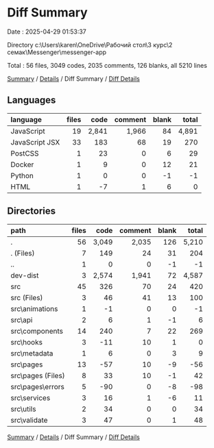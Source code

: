# Diff Summary

Date : 2025-04-29 01:53:37

Directory c:\\Users\\karen\\OneDrive\\Рабочий стол\\3 курс\\2 семак\\Messenger\\messenger-app

Total : 56 files,  3049 codes, 2035 comments, 126 blanks, all 5210 lines

[Summary](results.md) / [Details](details.md) / Diff Summary / [Diff Details](diff-details.md)

## Languages
| language | files | code | comment | blank | total |
| :--- | ---: | ---: | ---: | ---: | ---: |
| JavaScript | 19 | 2,841 | 1,966 | 84 | 4,891 |
| JavaScript JSX | 33 | 183 | 68 | 19 | 270 |
| PostCSS | 1 | 23 | 0 | 6 | 29 |
| Docker | 1 | 9 | 0 | 12 | 21 |
| Python | 1 | 0 | 0 | -1 | -1 |
| HTML | 1 | -7 | 1 | 6 | 0 |

## Directories
| path | files | code | comment | blank | total |
| :--- | ---: | ---: | ---: | ---: | ---: |
| . | 56 | 3,049 | 2,035 | 126 | 5,210 |
| . (Files) | 7 | 149 | 24 | 31 | 204 |
| .. | 1 | 0 | 0 | -1 | -1 |
| dev-dist | 3 | 2,574 | 1,941 | 72 | 4,587 |
| src | 45 | 326 | 70 | 24 | 420 |
| src (Files) | 3 | 46 | 41 | 13 | 100 |
| src\\animations | 1 | -1 | 0 | 0 | -1 |
| src\\api | 2 | 6 | 1 | -1 | 6 |
| src\\components | 14 | 240 | 7 | 22 | 269 |
| src\\hooks | 3 | -11 | 10 | 1 | 0 |
| src\\metadata | 1 | 6 | 0 | 3 | 9 |
| src\\pages | 13 | -57 | 10 | -9 | -56 |
| src\\pages (Files) | 8 | 33 | 10 | -1 | 42 |
| src\\pages\\errors | 5 | -90 | 0 | -8 | -98 |
| src\\services | 3 | 16 | 1 | -6 | 11 |
| src\\utils | 2 | 34 | 0 | 0 | 34 |
| src\\validate | 3 | 47 | 0 | 1 | 48 |

[Summary](results.md) / [Details](details.md) / Diff Summary / [Diff Details](diff-details.md)